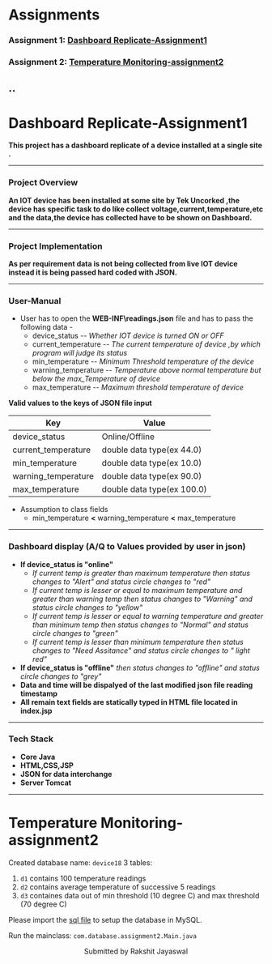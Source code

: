 # Assignments
### Assignment 1: [Dashboard Replicate-Assignment1](https://github.com/Rakshit0101/iot-dashboard#dashboard-replicate-assignment1)
### Assignment 2: [Temperature Monitoring-assignment2](https://github.com/Rakshit0101/iot-dashboard#temperature-monitoring-assignment2)
..
  ---
  
# Dashboard Replicate-Assignment1

**This project has a dashboard replicate of a device installed at a single site .**

---
### Project Overview
**An IOT device has been installed at some site by Tek Uncorked ,the device has specific task to do like collect voltage,current,temperature,etc and the data,the device has collected have to be shown on Dashboard.**

---

### Project Implementation
**As per requirement data is not being collected from live IOT device instead it is being passed hard coded with JSON.**

---
### User-Manual
* User has to open the **WEB-INF\readings.json** file and has to pass the following data -
	* device_status -- *Whether IOT device is turned ON or OFF*
	* current_temperature -- *The current temperature of device ,by which program will judge its status*
	* min_temperature -- *Minimum Threshold temperature of the device*
	* warning_temperature -- *Temperature above normal temperature but below the max_Temperature of device*
	* max_temperature -- *Maximum threshold temperature of device*
	

**Valid values to the keys of JSON file input**

| Key                 | Value                      |
|---------------------|----------------------------|
| device_status       | Online/Offline             |
| current_temperature | double data type(ex 44.0)  |
| min_temperature     | double data type(ex 10.0)  |
| warning_temperature | double data type(ex 90.0)  |
| max_temperature     | double data type(ex 100.0) |

* Assumption to class fields
    * min_temperature **<** warning_temperature **<** max_temperature

---

### Dashboard display (A/Q to Values provided by user in json)
* **If device_status is "online"**
	* *If current temp is greater than maximum temperature then status changes to "Alert" and status circle changes to "red"*
	* *If current temp is lesser or equal to maximum temperature and greater than warning temp then status changes to "Warning" and status circle changes to "yellow"*
	* *If current temp is lesser or equal to warning  temperature and greater than minimum temp then status changes to "Normal" and status circle changes to "green"*
	* *If current temp is lesser than minimum temperature then status changes to "Need Assitance" and status circle changes to " light red"*
* **If device_status is "offline"** *then status changes to "offline" and status circle changes to "grey"*
* **Data and time will be dispalyed of the last modified json file reading timestamp**
* **All remain text fields are statically typed in HTML file located in index.jsp**

---
### Tech Stack
* **Core Java**
* **HTML,CSS,JSP**
* **JSON for data interchange**
* **Server Tomcat**

---
# Temperature Monitoring-assignment2
Created database name: `device18`
3 tables:
1. `d1` contains 100 temperature readings
2. `d2` contains average temperature of successive 5 readings
3. `d3` containes data out of min threshold (10 degree C) and max threshold (70 degree C)

Please import the [sql file](https://github.com/Rakshit0101/iot-dashboard/blob/main/Assignment%202/sqlsetup.sql) to setup the database in MySQL.

Run the mainclass: `com.database.assignment2.Main.java`

<p style="text-align: center;">Submitted by Rakshit Jayaswal</p>
 

